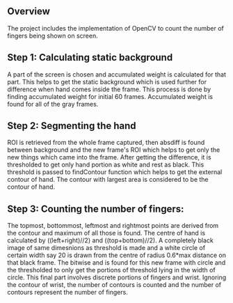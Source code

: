 ## Overview
The project includes the implementation of OpenCV to count the number of fingers being shown on screen. 

## Step 1: Calculating static background
A part of the screen is chosen and accumulated weight is calculated for that part. This helps to get the static background which is used further for difference when hand comes inside the frame. This process is done by finding accumulated weight for initial 60 frames. Accumulated weight is found for all of the gray frames.

## Step 2: Segmenting the hand
ROI is retrieved from the whole frame captured, then absdiff is found between background and the new frame's ROI which helps to get only the new things which came into the frame. After getting the difference, it is thresholded to get only hand portion as white and rest as black. This threshold is passed to findContour function which helps to get the external contour of hand. The contour with largest area is considered to be the contour of hand. 

## Step 3: Counting the number of fingers:
The topmost, bottommost, leftmost and rightmost points are derived from the contour and maximum of all those is found. The centre of hand is calculated by ((left+right)//2) and ((top+bottom)//2). A completely black image of same dimesnions as threshold is made and a white circle of certain width say 20 is drawn from the centre of radius 0.6*max distance on that black frame. The bitwise and is found for this new frame with circle and the thresholded to only get the portions of threshold lying in the width of circle. This final part involves discrete portions of fingers and wrist. Ignoring the contour of wrist, the number of contours is counted and the number of contours represent the number of fingers.
